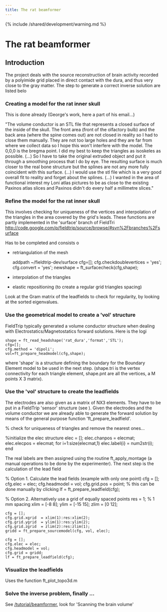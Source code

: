 ```yaml
---
title: The rat beamformer
---
```


{% include /shared/development/warning.md %}

# The rat beamformer

## Introduction

The project deals with the source reconstruction of brain activity recorded by a polyimide grid placed in direct contact with the dura, and thus very close to the gray matter.
The step to generate a correct inverse solution are listed belo

### Creating a model for the rat inner skull

This is done already (George's work, here a part of his email...)

"The volume conductor is an STL file that represents a closed surface of
the inside of the skull. The front area (front of the olfactory bulb)
and the back area (where the spine comes out) are not closed in reality
so I had to close them manually. They are not too large holes and they
are far from where we collect data so I hope this won't interfere with
the model.
The 0,0,0 is the bregma point. I did my best to keep the triangles as isoskeles
as possible.
(...) So I have to take the original extruded object and put it through a
smoothing process that I do by eye. The resulting surface is much closer to
the real bone structure but the splines are not any more fully coincident
with this surface.
(...) I would use the stl file which is a very good overall fit to reality and
forget about the splines.
(...) I wanted in the area of functional interest my Loni atlas pictures to be
as close to the existing Paxinos atlas slices and Paxinos didn't do
every half a millimetre slices."

### Refine the model for the rat inner skull

This involves checking for uniqueness of the vertices and interpolation of the triangles in the area covered by the grid's leads. These functions are partly implemented in the 'surface' branch of FieldTri
http://code.google.com/p/fieldtrip/source/browse/#svn%2Fbranches%2Fsurface

Has to be completed and consists o

- retriangulation of the mesh

    addpath ~/fieldtrip-dev/surface
    cfg=[];
    cfg.checkdoublevertices = 'yes';
    cfg.convert = 'yes';
    newshape = ft_surfacecheck(cfg,shape);

- interpolation of the triangles

- elastic repositioning (to create a regular grid triangles spacing)

Look at the Gram matrix of the leadfields to check for regularity, by looking at the sorted eigenvalues.
### Use the geometrical model to create a 'vol' structure

FieldTrip typically generated a volume conductor structure when dealing with Electrostatics/Magnetostatics forward solutions.
Here is the logi

    shape = ft_read_headshape('rat_dura','format','STL');
    cfg=[];
    cfg.method = 'dipoli';
    vol=ft_prepare_headmodel(cfg,shape);

where 'shape' is a structure defining the boundary for the Boundary Element model to be used in the next step. (shape.tri is the vertex connectivity for each triangle element, shape.pnt are all the vertices, a M points X 3 matrix).

### Use the 'vol' structure to create the leadfields

The electrodes are also given as a matrix of NX3 elements. They have to be put in a FieldTrip 'sensor' structure (see ). Given the electrodes and the volume conductor we are already able to generate the forward solution by means of the general purpose function 'ft_prepare_leadfield'.

  % check for uniqueness of triangles and remove the nearest ones...

  %initialize the elec structure
    elec = [];
    elec.chanpos = elecmat;
    elec.elecpos = elecmat;
    for i=1:size(elecmat,1)
    elec.label{i} = num2str(i);
    end

The real labels are then assigned using the routine ft_apply_montage (a manual operations to be done by the experimenter).
The next step is the calculation of the lead field


  % Option 1. Calculate the lead fields (example with only one point)
    cfg = [];
    cfg.elec = elec;
    cfg.headmodel = vol;
    cfg.grid.pos = point; % this can be done manually by clicking
    lf = ft_prepare_leadfield(cfg);

  % Option 2. Alternatively use a grid of equally spaced points
    res  =  1; % 1 mm spacing
    xlim = [-8 8]; 
    ylim = [-15 15];
    zlim = [0 12];

    cfg = [];
    cfg.grid.xgrid  = xlim(1):res:xlim(2);
    cfg.grid.ygrid  = ylim(1):res:ylim(2);
    cfg.grid.zgrid  = zlim(2):res:zlim(1);
    gridd = ft_prepare_sourcemodel(cfg, vol, elec);

    cfg = [];
    cfg.elec = elec;
    cfg.headmodel = vol;
    cfg.grid = gridd;
    lf = ft_prepare_leadfield(cfg);


### Visualize the leadfields

Uses the function ft_plot_topo3d.m

### Solve the inverse problem, finally ...

See [/tutorial/beamformer](/tutorial/beamformer), look for 'Scanning the brain volume'
